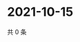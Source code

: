 # 2021-10-15

共 0 条

<!-- BEGIN WEIBO -->
<!-- 最后更新时间 Fri Oct 15 2021 01:14:14 GMT+0800 (China Standard Time) -->

<!-- END WEIBO -->
